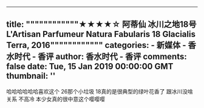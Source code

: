 
---
title: """"""""""""★★★★☆ 阿蒂仙 冰川之地18号 L'Artisan Parfumeur Natura Fabularis 18 Glacialis Terra, 2016""""""""""""
categories: 
    - 新媒体
    - 香水时代 - 香评
author: 香水时代 - 香评
comments: false
date: Tue, 15 Jan 2019 00:00:00 GMT
thumbnail: ''
---

<div>   
哈哈哈哈哈哈喜欢这个 26那个小垃圾 18真的是很典型的绿叶花香了 跟冰川没啥关系 不高冷 本少女真的很中意这个嘤嘤嘤  
</div>
            